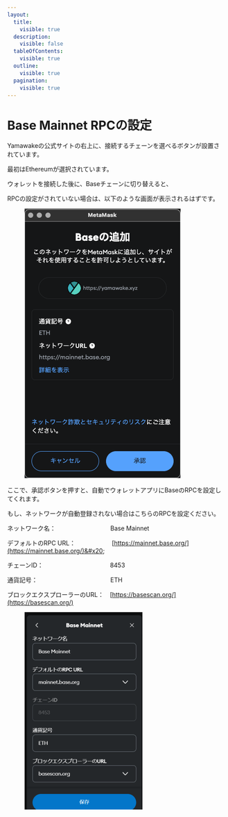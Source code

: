 ```yaml
---
layout:
  title:
    visible: true
  description:
    visible: false
  tableOfContents:
    visible: true
  outline:
    visible: true
  pagination:
    visible: true
---
```


# Base Mainnet RPCの設定

Yamawakeの公式サイトの右上に、接続するチェーンを選べるボタンが設置されています。

最初はEthereumが選択されています。

ウォレットを接続した後に、Baseチェーンに切り替えると、

RPCの設定がされていない場合は、以下のような画面が表示されるはずです。

<figure><img src="../../../.gitbook/assets/スクリーンショット 2025-02-23 21.26.27.png" alt=""><figcaption></figcaption></figure>

ここで、承認ボタンを押すと、自動でウォレットアプリにBaseのRPCを設定してくれます。

もし、ネットワークが自動登録されない場合はこちらのRPCを設定ください。&#x20;

ネットワーク名：　　　　　　　　　Base Mainnet&#x20;

デフォルトのRPC URL：　　　　　　[https://mainnet.base.org/](https://mainnet.base.org/)&#x20;

チェーンID：　　　　　　　　　　　8453&#x20;

通貨記号：　　　　　　　　　　　　ETH&#x20;

ブロックエクスプローラーのURL：　[https://basescan.org/](https://basescan.org/)

<figure><img src="../../../.gitbook/assets/image (5).png" alt=""><figcaption></figcaption></figure>
